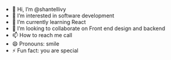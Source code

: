 - 👋 Hi, I’m @shantellivy
- 👀 I’m interested in software development
- 🌱 I’m currently learning React
- 💞️ I’m looking to collaborate on Front end design and backend 
- 📫 How to reach me call
- 😄 Pronouns: smile
- ⚡ Fun fact: you are special 

<!---
shantellivy/shantellivy is a ✨ special ✨ repository because its `README.md` (this file) appears on your GitHub profile.
You can click the Preview link to take a look at your changes.
--->
